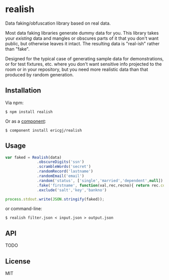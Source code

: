 
# realish

  Data faking/obfuscation library based on real data.

  Most data faking libraries generate dummy data for you. This library
  takes your _existing_ data and mangles or obscures parts of it that
  you don't want public, but otherwise leaves it intact. The resulting
  data is "real-ish" rather than "fake".

  Designed for the typical case of generating sample data for 
  demonstrations, or for test fixtures, etc. where you don't want 
  sensitive info projected to the room or in your repository, but you
  need more realistic data than that produced by random generation.

## Installation

  Via npm:

    $ npm install realish

  Or as a [component][component]:
  
    $ component install ericgj/realish

## Usage

```javascript
var faked = Realish(data)
              .obscureDigits('ssn')
              .scrambleWords('secret')
              .randomRecord('lastname')
              .randomEmail('email')
              .random('status', ['single','married','dependent',null])
              .fake('firstname', function(val,rec,recno){ return rec.codename; })
              .exclude('salt','key','bankno')

process.stdout.write(JSON.stringify(faked));
```

or command-line:

    $ realish filter.json < input.json > output.json

## API

TODO

## License

  MIT

[component]: https://github.com/component/component
